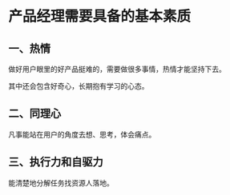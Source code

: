 # 产品经理需要具备的基本素质

## 一、热情

做好用户眼里的好产品挺难的，需要做很多事情，热情才能坚持下去。

其中还会包含好奇心，长期抱有学习的心态。

## 二、同理心

凡事能站在用户的角度去想、思考，体会痛点。

## 三、执行力和自驱力

能清楚地分解任务找资源人落地。
